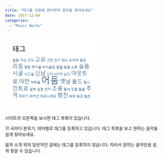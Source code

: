 ```yaml
---
title: "태그를 이용해 편리하게 음악을 찾아보세요"
date: 2017-12-09
categories: 
  - "Music Works"
---
```


![](./assets/img/wp-content/uploads/2017/12/태그.png)

사이트의 오른쪽을 보시면 태그 목록이 있습니다.

각 곡마다 분위기, 테마별로 태그를 등록하고 있습니다. 태그 목록을 보고 원하는 음악을 쉽게 찾아보세요.

음악 소개 외의 일반적인 글에는 태그를 등록하지 않습니다. 따라서 원하는 음악만을 쉽게 찾을 수 있습니다.
